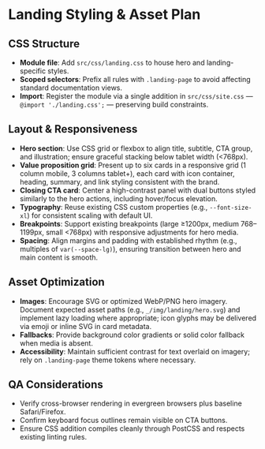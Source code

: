 # Landing Styling & Asset Plan

## CSS Structure

- **Module file**: Add `src/css/landing.css` to house hero and landing-specific styles.
- **Scoped selectors**: Prefix all rules with `.landing-page` to avoid affecting standard documentation views.
- **Import**: Register the module via a single addition in `src/css/site.css` — `@import './landing.css';` — preserving build constraints.

## Layout & Responsiveness

- **Hero section**: Use CSS grid or flexbox to align title, subtitle, CTA group, and illustration; ensure graceful stacking below tablet width (<768px).
- **Value proposition grid**: Present up to six cards in a responsive grid (1 column mobile, 3 columns tablet+), each card with icon container, heading, summary, and link styling consistent with the brand.
- **Closing CTA card**: Center a high-contrast panel with dual buttons styled similarly to the hero actions, including hover/focus elevation.
- **Typography**: Reuse existing CSS custom properties (e.g., `--font-size-xl`) for consistent scaling with default UI.
- **Breakpoints**: Support existing breakpoints (large ≥1200px, medium 768–1199px, small <768px) with responsive adjustments for hero media.
- **Spacing**: Align margins and padding with established rhythm (e.g., multiples of `var(--space-lg)`), ensuring transition between hero and main content is smooth.

## Asset Optimization

- **Images**: Encourage SVG or optimized WebP/PNG hero imagery. Document expected asset paths (e.g., `_/img/landing/hero.svg`) and implement lazy loading where appropriate; icon glyphs may be delivered via emoji or inline SVG in card metadata.
- **Fallbacks**: Provide background color gradients or solid color fallback when media is absent.
- **Accessibility**: Maintain sufficient contrast for text overlaid on imagery; rely on `.landing-page` theme tokens where necessary.

## QA Considerations

- Verify cross-browser rendering in evergreen browsers plus baseline Safari/Firefox.
- Confirm keyboard focus outlines remain visible on CTA buttons.
- Ensure CSS addition compiles cleanly through PostCSS and respects existing linting rules.
